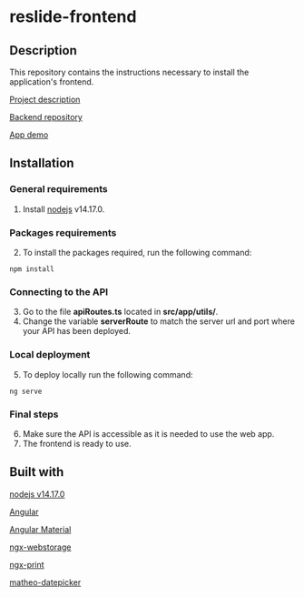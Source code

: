 # reslide-frontend

## Description

This repository contains the instructions necessary to install the application's frontend.

[Project description](https://github.com/fsv2860/reslide)

[Backend repository](https://www.github.com/fsv2860/reslide-backend)

[App demo](https://reslide-demo.herokuapp.com/)

## Installation

### General requirements

1. Install [nodejs](https://nodejs.org/) v14.17.0.

### Packages requirements

2. To install the packages required, run the following command:

```
npm install
```

### Connecting to the API

3. Go to the file **apiRoutes.ts** located in **src/app/utils/**.
4. Change the variable **serverRoute** to match the server url and port where your API has been deployed.

### Local deployment

5. To deploy locally run the following command:

```
ng serve
```

### Final steps

6. Make sure the API is accessible as it is needed to use the web app.
7. The frontend is ready to use.

## Built with

[nodejs v14.17.0](https://nodejs.org/)

[Angular](https://angular.io/)

[Angular Material](https://material.angular.io/)

[ngx-webstorage](https://www.npmjs.com/package/ngx-webstorage)

[ngx-print](https://www.npmjs.com/package/ngx-print)

[matheo-datepicker](https://www.npmjs.com/package/@matheo/datepicker)
